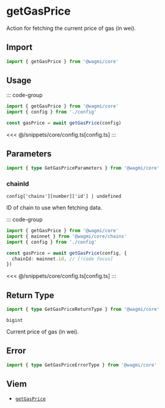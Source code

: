 <script setup>
const packageName = '@wagmi/core'
const actionName = 'getGasPrice'
const typeName = 'GetGasPrice'
</script>

# getGasPrice

Action for fetching the current price of gas (in wei).

## Import

```ts
import { getGasPrice } from '@wagmi/core'
```

## Usage

::: code-group
```ts [index.ts]
import { getGasPrice } from '@wagmi/core'
import { config } from './config'

const gasPrice = await getGasPrice(config)
```
<<< @/snippets/core/config.ts[config.ts]
:::

## Parameters

```ts
import { type GetGasPriceParameters } from '@wagmi/core'
```

### chainId

`config['chains'][number]['id'] | undefined`

ID of chain to use when fetching data.

::: code-group
```ts [index.ts]
import { getGasPrice } from '@wagmi/core'
import { mainnet } from '@wagmi/core/chains'
import { config } from './config'

const gasPrice = await getGasPrice(config, {
  chainId: mainnet.id, // [!code focus]
})
```
<<< @/snippets/core/config.ts[config.ts]
:::

## Return Type

```ts
import { type GetGasPriceReturnType } from '@wagmi/core'
```

`bigint`

Current price of gas (in wei).

## Error

```ts
import { type GetGasPriceErrorType } from '@wagmi/core'
```

<!--@include: @shared/query-imports.md-->

## Viem

- [`getGasPrice`](https://viem.sh/docs/actions/public/getGasPrice)
